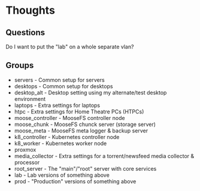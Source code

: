 # Thoughts

## Questions

Do I want to put the "lab" on a whole separate vlan?

## Groups

- servers - Common setup for servers
- desktops - Common setup for desktops
- desktop_alt - Desktop setting using my alternate/test desktop environment
- laptops - Extra settings for laptops
- htpc - Extra settings for Home Theatre PCs (HTPCs)
- moose_controller - MooseFS controller node
- moose_chunk - MooseFS chunck server (storage server)
- moose_meta - MooseFS meta logger & backup server
- k8_controller - Kubernetes controller node
- k8_worker - Kubernetes worker node
- proxmox
- media_collector - Extra settings for a torrent/newsfeed media collector & processor
- root_server - The "main"/"root" server with core services
- lab - Lab versions of something above
- prod - "Production" versions of something above

